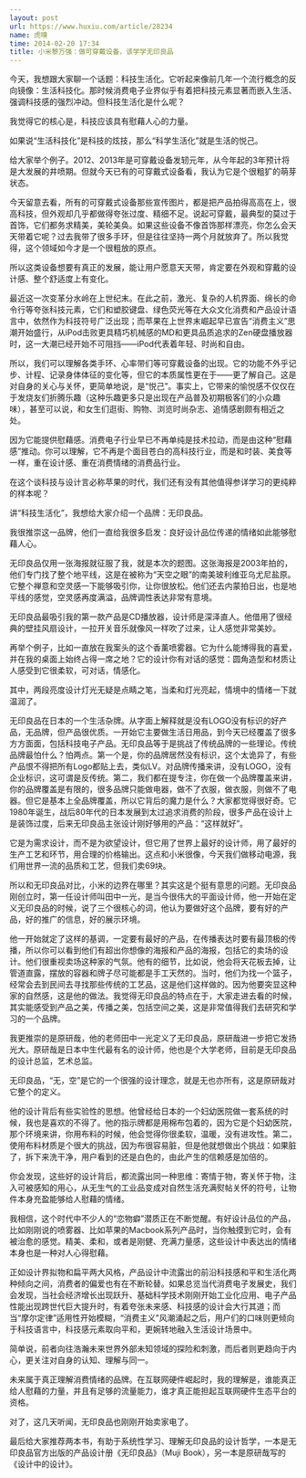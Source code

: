 ```yaml
---
layout: post
url: https://www.huxiu.com/article/28234
name: 虎嗅
time: 2014-02-20 17:34
title: 小米黎万强：做可穿戴设备，该学学无印良品
---
```

今天，我想跟大家聊一个话题：科技生活化。它听起来像前几年一个流行概念的反向镜像：生活科技化。那时候消费电子业界似乎有着把科技元素显著而嵌入生活、强调科技感的强烈冲动。但科技生活化是什么呢？

我觉得它的核心是，科技应该具有慰藉人心的力量。

如果说“生活科技化”是科技的炫技，那么“科学生活化”就是生活的悦己。

给大家举个例子。2012、2013年是可穿戴设备发轫元年，从今年起的3年预计将是大发展的井喷期。但就今天已有的可穿戴式设备看，我认为它是个很粗犷的萌芽状态。

今天留意去看，所有的可穿戴式设备那些宣传图片，都是把产品拍得高高在上，很高科技，但外观却几乎都做得夸张过度、精细不足。说起可穿戴，最典型的莫过于首饰，它们都务求精美，美轮美奂。如果这些设备不像首饰那样漂亮，你怎么会天天带着它呢？过去我带了很多手环，但是往往坚持一两个月就放弃了。所以我觉得，这个领域如今才是一个很粗放的原点。

所以这类设备想要有真正的发展，能让用户愿意天天带，肯定要在外观和穿戴的设计感、整个舒适度上有变化。

最近这一次变革分水岭在上世纪末。在此之前，激光、复杂的人机界面、绵长的命令行等夸张科技元素，它们和塑胶键盘、绿色荧光等在大众文化消费和产品设计语言中，依然作为科技符号广泛出现；而苹果在上世界末崛起早已宣告“消费主义”思潮开始盛行，从iPod击败更具精巧机械感的MD和更具品质追求的Zen硬盘播放器时，这一大潮已经开始不可阻挡——iPod代表着年轻、时尚和自由。

所以，我们可以理解各类手环、心率带们等可穿戴设备的出现。它的功能不外乎记步、计程、记录身体体征的变化等，但它的本质属性更在于——更了解自己。这是对自身的关心与关怀，更简单地说，是“悦己”。事实上，它带来的愉悦感不仅仅在于发烧友们折腾乐趣（这种乐趣更多只是出现在产品普及初期极客们的小众趣味），甚至可以说，和女生们逛街、购物、浏览时尚杂志、追情感剧颇有相近之处。

因为它能提供慰藉感。消费电子行业早已不再单纯是技术拉动，而是由这种“慰藉感”推动。你可以理解，它不再是个面目苍白的高科技行业，而是和时装、美食等一样，重在设计感、重在消费情绪的消费品行业。

在这个谈科技与设计言必称苹果的时代，我们还有没有其他值得参详学习的更纯粹的样本呢？

讲“科技生活化”，我想给大家介绍一个品牌：无印良品。

我很推崇这一品牌，他们一直给我很多启发：良好设计品位传递的情绪如此能够慰藉人心。

无印良品仅用一张海报就征服了我，就是本次的题图。这张海报是2003年拍的，他们专门找了整个地平线，这是在被称为“天空之眼”的南美玻利维亚乌尤尼盐原。它整个禅意和空灵感一下能够吸引你，让你很放松。他们还去内蒙拍日出，也是地平线的感觉，空灵感再度满溢，品牌调性表达非常有意境。

无印良品最吸引我的第一款产品是CD播放器，设计师是深泽直人。他借用了很经典的壁挂风扇设计，一拉开关音乐就像风一样吹了过来，让人感觉非常美妙。

再举个例子，比如一直放在我案头的这个香薰喷雾器。它为什么能博得我的喜爱，并在我的桌面上始终占得一席之地？它的设计你有对话的感觉：圆角造型和材质让人感受到它很柔软，可对话，情感化。

其中，两段亮度设计灯光无疑是点睛之笔，当柔和灯光亮起，情境中的情绪一下就温润了。

无印良品在日本的一个生活杂牌。从字面上解释就是没有LOGO没有标识的好产品，无品牌，但产品很优质。一开始它主要做生活日用品，到今天已经覆盖了很多方方面面，包括科技电子产品。无印良品等于是挑战了传统品牌的一些理论。传统品牌最怕什么？怕两点。第一个是，你的品牌居然没有标识，这个太诡异了，有些产品恨不得把所有Logo都贴上去，类似LV。对品牌传播来讲，没有LOGO，没有企业标识，这可谓是反传统。第二，我们都在提专注，你在做一个品牌覆盖来讲，你的品牌覆盖是有限的，很多品牌只能做电器，做不了衣服，做衣服，则做不了电器。但它是基本上全品牌覆盖，所以它背后的魔力是什么？大家都觉得很好奇。它1980年诞生，战后80年代的日本发展到太过追求消费的阶段，很多产品在设计上是装饰过度，后来无印良品主张设计刚好够用的产品：“这样就好”。

它是为需求设计，而不是为欲望设计，但它用了世界上最好的设计师，用了最好的生产工艺和环节，用合理的价格输出。这点和小米很像，今天我们做移动电源，我们用世界一流的品质和工艺，但我们卖69块。

所以和无印良品对比，小米的边界在哪里？其实这是个挺有意思的问题。无印良品刚创立时，第一任设计师叫田中一光，是当今很伟大的平面设计师，他一开始在定义无印良品的时候，说了三个很核心的词，他认为要做好这个品牌，要有好的产品，好的推广的信息，好的展示环境。

他一开始就定了这样的基调，一定要有最好的产品，在传播表达时要有最顶极的传播，所以你可以看到他们有超出你想像的海报和产品的海报，包括它的卖场的设计。他们很重视卖场这种家的气氛。他有的细节，比如说，他会将天花板去掉，让管道直露，摆放的容器和牌子尽可能都是手工天然的。当时，他们为找一个篮子，经常会去到民间去寻找那些传统的工艺品，这是他们这样做的。因为他要突显这种家的自然感，这是他的做法。我觉得无印良品的特点在于，大家走进去看的时候，其实能感受到产品之美，传播之美，包括空间之美，这是非常值得我们去研究和学习的一个品牌。

我更推崇的是原研哉，他的老师田中一光定义了无印良品，原研哉进一步把它发扬光大。原研哉是日本中生代最有名的设计师，他也是个大学老师，目前是无印良品的设计总监，艺术总监。

无印良品，“无，空”是它的一个很强的设计理念，就是无也亦所有，这是原研哉对它整个的定义。

他的设计背后有些实验性的思想。他曾经给日本的一个妇幼医院做一套系统的时候，我也是喜欢的不得了。他的指示牌都是用棉布包着的，因为它是个妇幼医院，那个环境来讲，你用布料的时候，他会觉得你很柔软，温暖，没有进攻性。第二，使用布料材质是个很大的挑战，因为布很容易脏，但是他就想做出个挑战：如果脏了，拆下来洗干净，用户看到的还是白色的，由此产生的信赖感是加倍的。

你会发现，这些好的设计背后，都流露出同一种思维：寄情于物，寄关怀于物，注入可被感知的用心，从无生气的工业品变成对自然生活充满熨帖关怀的符号，让物件本身充盈能够给人慰藉的情绪。

我相信，这个时代中不少人的“恋物癖”潜质正在不断觉醒。有好设计品位的产品，比如刚刚说的喷雾器、比如苹果的Macbook系列产品时，当你触摸到它时，会有被治愈的感觉。精美、柔和，或者是刚健、充满力量感，这些设计中表达出的情绪本身也是一种对人心得慰藉。

正如设计界拟物和扁平两大风格，产品设计中流露出的前沿科技感和平和生活化两种倾向之间，消费者的偏爱也有在不断轮替。如果总览当代消费电子发展史，我们会发现，当社会经济增长出现跃升、基础科学技术刚刚开始工业化应用、电子产品性能出现跨世代巨大提升时，有着夸张未来感、科技感的设计会大行其道；而当“摩尔定律”适用性开始模糊，“消费主义”风潮涌起之后，用户们的口味则更倾向于科技语言中，科技感元素取向平和，更婉转地融入生活设计场景中。

简单说，前者向往浩瀚未来世界外部未知领域的探险和刺激，而后者则更趋向于内心，更关注对自身的认知、理解与同一。

未来属于真正理解消费情绪的品牌。在互联网硬件崛起时，我的理解是，谁能真正给人慰藉的力量，并且有足够的流量能力，谁才真正能担起互联网硬件生态平台的资格。

对了，这几天听闻，无印良品也刚刚开始卖家电了。

最后给大家推荐两本书，有助于系统性学习、理解无印良品的设计哲学，一本是无印良品官方出版的产品设计册《无印良品》（Muji Book），另一本是原研哉写的《设计中的设计》。

